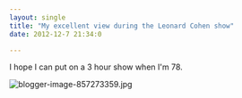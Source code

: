 ```yaml
---
layout: single
title: "My excellent view during the Leonard Cohen show"
date: 2012-12-7 21:34:0

---
```


I hope I can put on a 3 hour show when I'm 78.



![blogger-image-857273359.jpg][1]

   [1]: https://lh6.googleusercontent.com/-gFa_RZrirTk/UMKnBxQkDfI/AAAAAAAAErQ/wjmfJGnmayQ/s640/blogger-image-857273359.jpg

